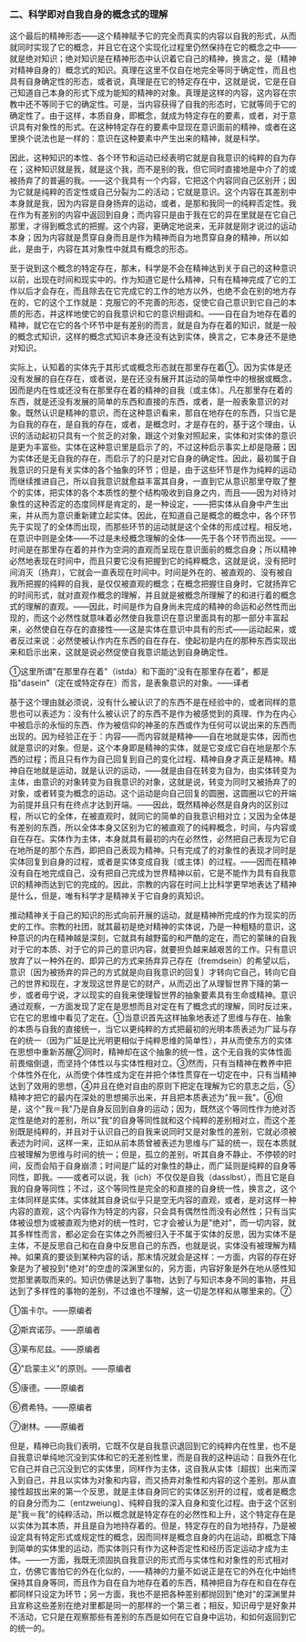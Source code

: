 ### 二、科学即对自我自身的概念式的理解

这个最后的精神形态——这个精神赋予它的完全而真实的内容以自我的形式，从而就同时实现了它的概念，并且它在这个实现化过程里仍然保持在它的概念之中——就是绝对知识；绝对知识是在精神形态中认识着它自己的精神，换言之，是〔精神对精神自身的〕概念式的知识。真理在这里不仅自在地完全等同于确定性，而且也具有自身确定性的形态，或者说，真理是在它的特定存在中，这就是说，它是在自己知道自己本身的形式下成为能知的精神的对象。真理是这样的内容，这内容在宗教中还不等同于它的确定性。可是，当内容获得了自我的形态时，它就等同于它的确定性了。由于这样，本质自身，即概念，就成为特定存在的要素，或者，对于意识具有对象性的形式。在这种特定存在的要素中显现在意识面前的精神，或者在这里换个说法也是一样的：意识在这种要素中产生出来的精神，就是科学。

因此，这种知识的本性、各个环节和运动已经表明它就是自我意识的纯粹的自为存在；这种知识就是我，就是这个我，而不是别的我，但它同时直接地是中介了的或被扬弃了的普遍的我。——这个我具有一个内容，它把这个内容同自己区别开；因为它就是纯粹的否定性或自己分裂为二的活动；它就是意识。这个内容在其差别中本身就是我，因为内容是自身扬弃的运动，或者，是那和我同一的纯粹否定性。我在作为有差别的内容中返回到自身；而内容只是由于我在它的异在里就是在它自己那里，才得到概念式的把握。这个内容，更确定地说来，无非就是刚才说过的运动本身；因为内容就是贯穿自身而且是作为精神而自为地贯穿自身的精神，所以如此，是由于，内容在其对象性中就具有概念的形态。

至于说到这个概念的特定存在，那末，科学是不会在精神达到关于自己的这种意识以前，出现在时间和现实中的。作为知道它是什么精神，只有在精神完成了它的工作以后才会存在，而且除去在它完成它的工作的地方以外，也绝不会在别的地方存在的，它的这个工作就是：克服它的不完善的形态，促使它自己意识到它自己的本质的形态，并这样地使它的自我意识和它的意识相调和。——自在自为地存在着的精神，就它在它的各个环节中是有差别的而言，就是自为存在着的知识，就是一般的概念式知识，这样的概念式知识本身还没有达到实体，换言之，它本身还不是绝对知识。

实际上，认知着的实体先于其形式或概念形态就在那里存在着①。因为实体是还没有发展的自在存在，或者说，是在还没有展开其运动的简单性中的根据或概念，因而是内在性或还没有在那里存在着的精神的自我〔或主体〕。凡在那里存在着的东西，就是还没有发展的简单的东西和直接的东西，或者，是一般表象意识的对象。既然认识是精神的意识，而在这种意识看来，那自在地存在的东西，只当它是为自我的存在，是自我的存在，或者，是概念时，才是存在的，基于这个理由，认识的活动起初只具有一个贫乏的对象，跟这个对象对照起来，实体和对实体的意识是更为丰富些。实体在这种意识里是启示了的，不过这种启示事实上却是隐蔽；因为实体还是无自我的存在，而启示了的只是对它自身的确定性。因此，最初属于自我意识的只是有关实体的各个抽象的环节；但是，由于这些环节是作为纯粹的运动而继续推进自己，所以自我意识就愈益丰富其自身，一直到它从意识那里夺取了整个的实体，把实体的各个本质性的整个结构吸收到自身之内，而且——因为对待对象性的这种否定的态度同样是肯定的，是一种设定，——把实体从自身中产生出来，并从而为意识重新建立起实体。因此，在知道自己是概念的概念中，各个环节先于实现了的全体而出现，而那些环节的运动就是这个全体的形成过程。相反地，在意识中则是全体——不过是未经概念理解的全体——先于各个环节而出现。——时间是在那里存在着的并作为空洞的直观而呈现在意识面前的概念自身；所以精神必然地表现在时间中，而且只要它没有把握到它的纯粹概念，这就是说，没有把时间消灭〔扬弃〕，它就会一直表现在时间中。时间是外在的、被直观的、没有被自我所把握的纯粹的自我，是仅仅被直观的概念；在概念把握住自身时，它就扬弃它的时间形式，就对直观作概念的理解，并且就是被概念所理解了的和进行着的概念式的理解的直观。——因此，时间是作为自身尚未完成的精神的命运和必然性而出现的，而这个必然性就意味着必然使自我意识在意识里面具有的那一部分丰富起来，必然使自在存在的直接性——这是实体在意识中具有的形式——运动起来，或者反过来说：必然使被认作内在东西的自在存在、使起初是内在的那种东西实现出来和启示出来，这就是说必然促使自我意识能达到自身确定性。

①这里所谓"在那里存在着"（istda）和下面的"没有在那里存在着"，都是指"dasein"（定在或特定存在）而言，是表象意识的对象。——译者

基于这个理由就必须说，没有什么被认识了的东西不是在经验中的，或者同样的意思也可以表述为：没有什么被认识了的东西不是作为被感觉到的真理、作为在内心中被启示的永恒的东西、作为被信仰的神圣的东西或作为任何可以说出来的东西而出现的。因为经验正在于：内容——而内容就是精神——自在地就是实体，因而也就是意识的对象。但是，这个本身即是精神的实体，就是它变成它自在地是那个东西的过程；而且只有作为自己回复到自己的变化过程、精神自身才真正是精神。精神自在地就是运动，就是认识的运动，——就是由自在转变为自为，由实体转变为主体，由意识的对象转变为自我意识的对象，这就是说，转变为同时又被扬弃了的对象，或者转变为概念的运动。这个运动是向自己回复的圆圈，这圆圈以它的开端为前提并且只有在终点才达到开端。——因此，既然精神必然是自身内的区别过程，所以它的全体，在被直观时，就同它的简单的自我意识相对立；又因为全体是有差别的东西，所以全体本身又区别为它的被直观了的纯粹概念，时间，与内容或自在存在。实体作为主体，本身就具有最初的内在必然性，必然把自己表现为它自在地所是的那个东西，即把自己表现为精神。只有完成了的对象性的表现才同时是实体回复到自身的过程，或者是实体变成自我〔或主体〕的过程。——因而在精神没有自在地完成自己，没有把自己完成为世界精神以前，它是不能作为具有自我意识的精神而达到它的完成的。因此，宗教的内容在时间上比科学更早地表达了精神是什么，但是，唯有科学才是精神关于它自身的真知识。

推动精神关于自己的知识的形式向前开展的运动，就是精神所完成的作为现实的历史的工作。宗教的社团，就其最初是绝对精神的实体说，乃是一种粗糙的意识，这种意识的内在精神越是深刻，它就具有越野蛮的和严酷的定在，而它的蒙昧的自我对于它的本质、对于它的异己的意识内容，就要担负越来越艰苦的工作。只有意识放弃了以一种外在的、即异己的方式来扬弃异己存在（fremdsein）的希望以后，意识〔因为被扬弃的异己的方式就是向自我意识的回复〕才转向它自己，转向它自己的世界和现在，才发现这世界是它的财产，从而迈出了从理智世界下降的第一步，或者毋宁说，才以现实的自我来使理智世界的抽象要素具有生命或精神。意识通过观察，一方面发现了定在是思想而且对定在有了概念式的理解，同时反过来，它在它的思维中看见了定在。①当意识首先这样抽象地表述了思维与存在、抽象的本质与自我的直接统一，当它以更纯粹的方式把最初的光明本质表述为广延与存在的统一（因为广延是比光明更相似于纯粹思维的简单性），并从而使东方的实体在思想中重新苏醒②同时，精神却在这个抽象的统一性，这个无自我的实体性面前畏缩倒退，而坚持个体性以与实体性相对立。③然而，只有当精神在教养中把个体性外在化，从而使个体性成为定在并把个体性贯穿在一切定在中，只有当精神达到了效用的思想，④并且在绝对自由的原则下把定在理解为它的意志之后，⑤精神才把它的最内在深处的思想揭示出来，并且把本质表述为"我＝我"。⑥但是，这个"我＝我"乃是自身反回到自身的运动；因为，既然这个等同性作为绝对否定性是绝对的差别，所以"我"的自身等同性就和这个纯粹的差别相对立，而这个差别既是纯粹的，并且对于认识自己的自我来说同时又是对象性的差别，它就必须被表述为时间，这样一来，正如从前本质曾被表述为思维与广延的统一，现在本质就应被理解为思维与时间的统一；但是，孤立的差别，听其自身不静止、不停顿的时间，反而会陷于自身崩溃；时间是广延的对象性的静止，而广延则是纯粹的自身等同性，即我。——或者可以说，我（ich）不仅仅是自我（dasslbst），而且它是自我的自身等同性；不过，这个等同性是完全的和直接的自身统一性，换言之，这个主体同样是实体。实体就其自身说似乎只是空无内容的直观，或者，是对这样一种内容的直观，这个内容作为特定的内容，只会具有偶然性而没有必然性；只有当实体被设想为或被直观为绝对的统一性时，它才会被认为是"绝对"，而一切内容，就其多样性而言，都必定会在实体之外而被归入于不属于实体的反思，因为实体不是主体，不是反思自己和在自身中反思自己的东西，也就是说，实体没有被理解为精神。如果真的要谈到某种内容的话，那末情况就会是这样：一方面，内容的存在好象是为了被投到"绝对"的空虚的深渊里似的，另方面，内容好象是外在地从感性知觉那里袭取而来的。知识仿佛是达到了事物，达到了与知识本身不同的事物，并且达到了多样性的事物的差别，不过谁也不理解，这一切是怎样和从哪里来的。⑦

①笛卡尔。——原编者

②斯宾诺莎。——原编者

③莱布尼兹。——原编者

④"启蒙主义"的原则。——原编者

⑤康德。——原编者

⑥费希特。——原编者

⑦谢林。——原编者

但是，精神已向我们表明，它既不仅是自我意识退回到它的纯粹内在性里，也不是自我意识单纯地沉没到实体和它的无差别性里，而是自我的这种运动：自我外在化它自己并自己沉没到它的实体里，同样作为主体，这自我从实体〔超拔〕出来而深入到自己，并且以实体为对象和内容，而又扬弃对象性和内容的这个差别。那从直接性超拔出来的第一个反思，就是主体自身同它的实体区别开的过程，或者是概念的自身分而为二〔entzweiung〕、纯粹自我的深入自身和变化过程。由于这个区别是"我＝我"的纯粹活动，所以概念就是特定存在的必然性和上升，这个特定存在是以实体为其本质，并且是自为地持存着的。但是，特定存在的自为地持存，乃是被设定具有特定形式或规定性的概念，因而同样是概念自身的内在运动，即概念下降到简单的实体里的运动，而实体则只有作为这种否定性和经历否定运动才成为主体。——一方面，我既无须固执自我意识的形式而与实体性和对象性的形式相对立，仿佛它害怕它的外在化似的，——精神的力量不如说正是在它的外在化中始终保持其自身等同，而且作为自在自为地存在着的东西，精神把自为存在和自在存在都同样只设定为环节；另一方面，我也不是把各种差别都抛回到"绝对"的深渊里并且宣称这些差别在绝对里都是同一的那样的一个第三者；相反，知识毋宁是好象并不活动，它只是在观察那些有差别的东西是如何在它自身中运功，和如何返回到它的统一的。